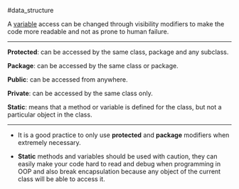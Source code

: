 #data_structure 

A [variable](Variable.md) access can be changed through visibility modifiers to make the code more readable and not as prone to human failure.

----

**Protected**: can be accessed by the same class, package and any subclass.

**Package**: can be accessed by the same class or package.

**Public**: can be accessed from anywhere.

**Private**: can be accessed by the same class only.

**Static**: means that a method or variable is defined for the class, but not a particular object in the class.

----

- It is a good practice to only use **protected** and **package** modifiers when extremely necessary.

- **Static** methods and variables should be used with caution, they can easily make your code hard to read and debug when programming in OOP and also break encapsulation because any object of the current class will be able to access it.